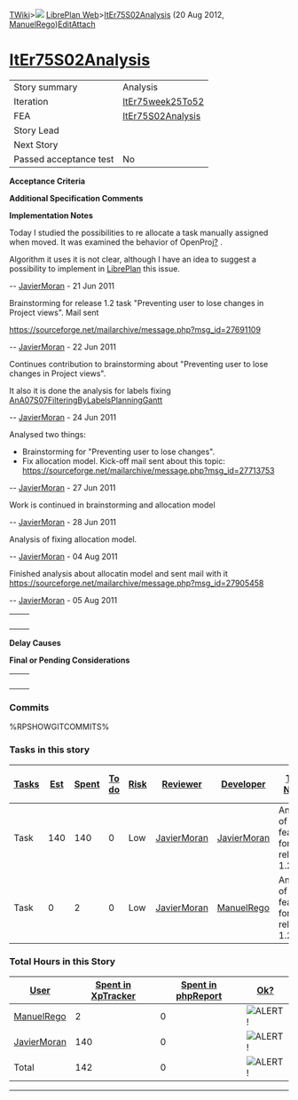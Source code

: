 [TWiki](Main_WebHome)&gt;![](/twiki/pub/TWiki/TWikiDocGraphics/web-bg-small.gif) [LibrePlan Web](LibrePlan_WebHome)&gt;[ItEr75S02Analysis](LibrePlan_ItEr75S02Analysis "Topic revision: 12 (20 Aug 2012 - 09:52:54)") (20 Aug 2012, [ManuelRego](Main_ManuelRego))[Edit](LibrePlan_ItEr75S02Analysis?t=1520343675 "Edit this topic text")[Attach](/twiki/bin/attach/LibrePlan/ItEr75S02Analysis "Attach an image or document to this topic")  

 [ItEr75S02Analysis](LibrePlan_ItEr75S02Analysis)
=================================================

|                        |                                                  |
|------------------------|--------------------------------------------------|
| Story summary          | Analysis                                         |
| Iteration              | [ItEr75week25To52](LibrePlan_ItEr75week25To52)   |
| FEA                    | [ItEr75S02Analysis](LibrePlan_ItEr75S02Analysis) |
| Story Lead             |                                                  |
| Next Story             |                                                  |
| Passed acceptance test | No                                               |

**Acceptance Criteria**

**Additional Specification Comments**

**Implementation Notes**

Today I studied the possibilities to re allocate a task manually assigned when moved. It was examined the behavior of OpenProj[?](LibrePlan_OpenProj?topicparent=LibrePlan.ItEr75S02Analysis "Create this topic") .

Algorithm it uses it is not clear, although I have an idea to suggest a possibility to implement in [LibrePlan](LibrePlan_LibrePlan) this issue.

-- [JavierMoran](Main_JavierMoran) - 21 Jun 2011

Brainstorming for release 1.2 task "Preventing user to lose changes in Project views". Mail sent

<https://sourceforge.net/mailarchive/message.php?msg_id=27691109>

-- [JavierMoran](Main_JavierMoran) - 22 Jun 2011

Continues contribution to brainstorming about "Preventing user to lose changes in Project views".

It also it is done the analysis for labels fixing [AnA07S07FilteringByLabelsPlanningGantt](LibrePlan_AnA07S07FilteringByLabelsPlanningGantt)

-- [JavierMoran](Main_JavierMoran) - 24 Jun 2011

Analysed two things:

-   Brainstorming for "Preventing user to lose changes".
-   Fix allocation model. Kick-off mail sent about this topic: <https://sourceforge.net/mailarchive/message.php?msg_id=27713753>

-- [JavierMoran](Main_JavierMoran) - 27 Jun 2011

Work is continued in brainstorming and allocation model

-- [JavierMoran](Main_JavierMoran) - 28 Jun 2011

Analysis of fixing allocation model.

-- [JavierMoran](Main_JavierMoran) - 04 Aug 2011

Finished analysis about allocatin model and sent mail with it <https://sourceforge.net/mailarchive/message.php?msg_id=27905458>

-- [JavierMoran](Main_JavierMoran) - 05 Aug 2011

|     |     |
|-----|-----|
|     |     |

**Delay Causes**

**Final or Pending Considerations**

|     |     |
|-----|-----|
|     |     |

###  Commits

%RPSHOWGITCOMMITS%

###  Tasks in this story

| [Tasks](LibrePlan_ItEr75S02Analysis?sortcol=0;table=2;up=0#sorted_table "Sort by this column") | [Est](LibrePlan_ItEr75S02Analysis?sortcol=1;table=2;up=0#sorted_table "Sort by this column") | [Spent](LibrePlan_ItEr75S02Analysis?sortcol=2;table=2;up=0#sorted_table "Sort by this column") | [To do](LibrePlan_ItEr75S02Analysis?sortcol=3;table=2;up=0#sorted_table "Sort by this column") | [Risk](LibrePlan_ItEr75S02Analysis?sortcol=4;table=2;up=0#sorted_table "Sort by this column") | [Reviewer](LibrePlan_ItEr75S02Analysis?sortcol=5;table=2;up=0#sorted_table "Sort by this column") | [Developer](LibrePlan_ItEr75S02Analysis?sortcol=6;table=2;up=0#sorted_table "Sort by this column") | [Task Name](LibrePlan_ItEr75S02Analysis?sortcol=7;table=2;up=0#sorted_table "Sort by this column") | [Start Date](LibrePlan_ItEr75S02Analysis?sortcol=8;table=2;up=0#sorted_table "Sort by this column") | [Est End Date](LibrePlan_ItEr75S02Analysis?sortcol=9;table=2;up=0#sorted_table "Sort by this column") | [End Date](LibrePlan_ItEr75S02Analysis?sortcol=10;table=2;up=0#sorted_table "Sort by this column") |
|------------------------------------------------------------------------------------------------|----------------------------------------------------------------------------------------------|------------------------------------------------------------------------------------------------|------------------------------------------------------------------------------------------------|-----------------------------------------------------------------------------------------------|---------------------------------------------------------------------------------------------------|----------------------------------------------------------------------------------------------------|----------------------------------------------------------------------------------------------------|-----------------------------------------------------------------------------------------------------|-------------------------------------------------------------------------------------------------------|----------------------------------------------------------------------------------------------------|
| Task                                                                                           | 140                                                                                          | 140                                                                                            | 0                                                                                              | Low                                                                                           | [JavierMoran](Main_JavierMoran)                                                                   | [JavierMoran](Main_JavierMoran)                                                                    | Analysis of features for release 1.2                                                               |                                                                                                     |                                                                                                       |                                                                                                    |
| Task                                                                                           | 0                                                                                            | 2                                                                                              | 0                                                                                              | Low                                                                                           | [JavierMoran](Main_JavierMoran)                                                                   | [ManuelRego](Main_ManuelRego)                                                                      | Analysis of features for release 1.2                                                               |                                                                                                     |                                                                                                       |                                                                                                    |

###  Total Hours in this Story

| [User](LibrePlan_ItEr75S02Analysis?sortcol=0;table=3;up=0#sorted_table "Sort by this column") | [Spent in XpTracker](LibrePlan_ItEr75S02Analysis?sortcol=1;table=3;up=0#sorted_table "Sort by this column") | [Spent in phpReport](LibrePlan_ItEr75S02Analysis?sortcol=2;table=3;up=0#sorted_table "Sort by this column") | [Ok?](LibrePlan_ItEr75S02Analysis?sortcol=3;table=3;up=0#sorted_table "Sort by this column") |
|-----------------------------------------------------------------------------------------------|-------------------------------------------------------------------------------------------------------------|-------------------------------------------------------------------------------------------------------------|----------------------------------------------------------------------------------------------|
| [ManuelRego](Main_ManuelRego)                                                                 | 2                                                                                                           | 0                                                                                                           | ![ALERT!](/twiki/pub/TWiki/TWikiDocGraphics/warning.gif "ALERT!")                            |
| [JavierMoran](Main_JavierMoran)                                                               | 140                                                                                                         | 0                                                                                                           | ![ALERT!](/twiki/pub/TWiki/TWikiDocGraphics/warning.gif "ALERT!")                            |
| Total                                                                                         | 142                                                                                                         | 0                                                                                                           | ![ALERT!](/twiki/pub/TWiki/TWikiDocGraphics/warning.gif "ALERT!")                            |

------------------------------------------------------------------------
